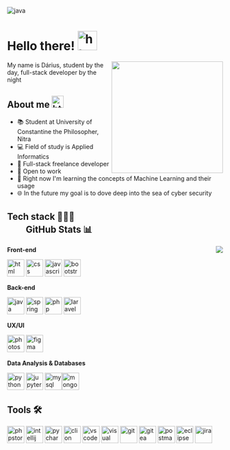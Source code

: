 ![java](https://github.com/litboidardi/litboidardi/assets/80161491/d66f2f4c-0529-4968-aa83-3898a17283cf)


# Hello there! <img height="45" alt="html" src="https://camo.githubusercontent.com/f4b2d9e745688b72da832d4cb26a39c995c9f59d702bdeea9c838ab964051ab2/68747470733a2f2f692e696d6775722e636f6d2f453945484f356c2e676966">
<img align='right' src="https://i.pinimg.com/originals/a6/70/91/a67091c003173f3cd58801f345392dde.gif" width="260">
<p>My name is Dárius, student by the day, full-stack developer by the night</p>

## About me <img height="28" alt="html" src="https://media.tenor.com/9y5iGiCiGRQAAAAi/pusheen-tea.gif">

- 📚 Student at University of Constantine the Philosopher, Nitra
- 💻 Field of study is Applied Informatics
- 💸 Full-stack freelance developer
- 📑 Open to work
- 🤖 Right now I'm learning the concepts of Machine Learning and their usage
- 🌐 In the future my goal is to dove deep into the sea of cyber security


## Tech stack 👨🏼‍💻ㅤㅤㅤㅤ ㅤ ㅤㅤ  ㅤㅤ  ㅤㅤ ㅤㅤ ㅤ ㅤㅤㅤ ㅤGitHub Stats 📊
<a href="https://github.com/litboidardi/litboidardi">
  <img align="right" src="https://github-readme-stats.vercel.app/api/top-langs/?username=litboidardi&title_color=ffffff&text_color=c9cacc&icon_color=2bbc8a&bg_color=0d1117&border_color=21262d"/>
</a>


**Front-end**

<img height="40" alt="html" src="https://upload.wikimedia.org/wikipedia/commons/thumb/3/38/HTML5_Badge.svg/1200px-HTML5_Badge.svg.png">  <img height="40" alt="css" src="https://upload.wikimedia.org/wikipedia/commons/6/62/CSS3_logo.svg">  <img height="40" alt="javascript" src="https://cdn.worldvectorlogo.com/logos/javascript-1.svg">  <img height="40" alt="bootstrap" src="https://upload.wikimedia.org/wikipedia/commons/thumb/b/b2/Bootstrap_logo.svg/1280px-Bootstrap_logo.svg.png">

**Back-end**

<img height="40" alt="java" src="https://testujeme.sk/project/files/pages/2801/java.png">  <img height="40" alt="spring" src="https://cdn.freebiesupply.com/logos/large/2x/spring-3-logo-png-transparent.png">  <img height="40" alt="php" src="https://upload.wikimedia.org/wikipedia/commons/thumb/3/31/Webysther_20160423_-_Elephpant.svg/1280px-Webysther_20160423_-_Elephpant.svg.png">  <img height="40" alt="laravel" src="https://upload.wikimedia.org/wikipedia/commons/thumb/9/9a/Laravel.svg/1969px-Laravel.svg.png">

**UX/UI**

<img height="40" alt="photoshop" src="https://seeklogo.com/images/P/photoshop-2020-logo-37B02055A4-seeklogo.com.png">  <img height="40" alt="figma" src="https://pnghq.com/wp-content/uploads/figma-logo-png-free-unlimited-png-download-60875.png">

**Data Analysis & Databases**

<img height="40" alt="python" src="https://upload.wikimedia.org/wikipedia/commons/thumb/c/c3/Python-logo-notext.svg/800px-Python-logo-notext.svg.png">  <img height="40" alt="jupyter" src="https://upload.wikimedia.org/wikipedia/commons/thumb/3/38/Jupyter_logo.svg/883px-Jupyter_logo.svg.png">  <img height="40" alt="mysql" src="https://1000logos.net/wp-content/uploads/2020/08/MySQL-Logo.png"><img height="40" alt="mongodb" src="https://cdn.icon-icons.com/icons2/2699/PNG/512/mongodb_logo_icon_170943.png">


## Tools 🛠️

<img height="40" alt="phpstorm" src="https://upload.wikimedia.org/wikipedia/commons/thumb/c/c9/PhpStorm_Icon.svg/2048px-PhpStorm_Icon.svg.png">  <img height="40" alt="intellij" src="https://upload.wikimedia.org/wikipedia/commons/thumb/9/9c/IntelliJ_IDEA_Icon.svg/2048px-IntelliJ_IDEA_Icon.svg.png">  <img height="40" alt="pycharm" src="https://upload.wikimedia.org/wikipedia/commons/thumb/1/1d/PyCharm_Icon.svg/1024px-PyCharm_Icon.svg.png">  <img height="40" alt="clion" src="https://upload.wikimedia.org/wikipedia/commons/thumb/6/62/Clion.svg/2500px-Clion.svg.png">  <img height="40" alt="vscode" src="https://upload.wikimedia.org/wikipedia/commons/thumb/9/9a/Visual_Studio_Code_1.35_icon.svg/2048px-Visual_Studio_Code_1.35_icon.svg.png">  <img height="40" alt="visual studio" src="https://upload.wikimedia.org/wikipedia/commons/thumb/5/59/Visual_Studio_Icon_2019.svg/512px-Visual_Studio_Icon_2019.svg.png">  <img height="40" alt="git" src="https://upload.wikimedia.org/wikipedia/commons/thumb/3/3f/Git_icon.svg/1200px-Git_icon.svg.png">  <img height="40" alt="gitea" src="https://upload.wikimedia.org/wikipedia/commons/thumb/b/bb/Gitea_Logo.svg/2048px-Gitea_Logo.svg.png">  <img height="40" alt="postman" src="https://cdn.worldvectorlogo.com/logos/postman.svg">  <img height="40" alt="eclipse" src="https://cdn.freebiesupply.com/logos/large/2x/eclipse-11-logo-png-transparent.png">  <img height="40" alt="jira" src="https://cdn.icon-icons.com/icons2/2699/PNG/512/atlassian_jira_logo_icon_170511.png">


